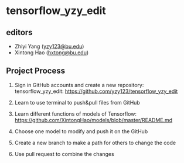 # tensorflow_yzy_edit

## editors
   * Zhiyi Yang (yzy123@bu.edu)
   * Xintong Hao (hxtong@bu.edu)

## Project Process
1. Sign in GitHub accounts and create a new repository: 
tensorflow_yzy_edit: https://github.com/yzy123/tensorflow_yzy_edit

2. Learn to use terminal to push&pull files from GitHub

3. Learn different functions of models of Tensorflow:
https://github.com/XintongHao/models/blob/master/README.md

4. Choose one model to modify and push it on the GitHub

5. Create a new branch to make a path for others to change the code

6. Use pull request to combine the changes

